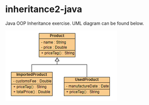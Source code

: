 # inheritance2-java

Java OOP Inheritance exercise. UML diagram can be found below.

<img src="img/UML2.png">

